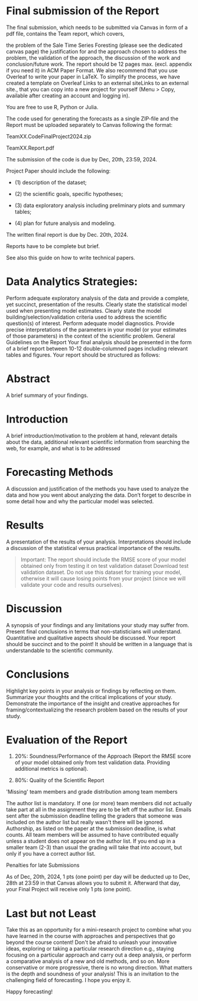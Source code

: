 # Final submission of the Report

The final submission, which needs to be submitted via Canvas in form of a pdf file, contains the Team report, which covers,

the problem of the Sale Time Series Foresting (please see the dedicated canvas page)
the justification for and the approach chosen to address the problem,
the validation of the approach,
the discussion of the work and
conclusion/future work.
The report should be 12 pages max. (excl. appendix if you need it) in ACM Paper Format. We also recommend that you use Overleaf to write your paper in LaTeX. To simplify the process, we have created a template on Overleaf Links to an external siteLinks to an external site., that you can copy into a new project for yourself (Menu > Copy, available after creating an account and logging in).

You are free to use R, Python or Julia.

The code used for generating the forecasts as a single ZIP-file and the Report must be uploaded separately to Canvas following the format:

TeamXX.CodeFinalProject2024.zip

TeamXX.Report.pdf

The submission of the code is due by Dec, 20th, 23:59, 2024.

Project Paper should include the following:

- (1) description of the dataset;

- (2) the scientific goals, specific hypotheses;

- (3) data exploratory analysis including preliminary plots and summary tables;

- (4) plan for future analysis and modeling.

The written final report is due by Dec. 20th, 2024.

Reports have to be complete but brief.

See also this guide on how to write technical papers.

# Data Analytics Strategies:

Perform adequate exploratory analysis of the data and provide a complete, yet succinct, presentation of the results.
Clearly state the statistical model used when presenting model estimates.
Clearly state the model building/selection/validation criteria used to address the scientific question(s) of interest.
Perform adequate model diagnostics.
Provide precise interpretations of the parameters in your model (or your estimates of those parameters) in the context of the scientific problem.
General Guidelines on the Report
Your final analysis should be presented in the form of a brief report between 10-12 double-columned pages including relevant tables and figures. Your report should be structured as follows:

# Abstract

A brief summary of your findings.

# Introduction

A brief introduction/motivation to the problem at hand, relevant details about the data, additional relevant scientific information from searching the web, for example, and what is to be addressed

# Forecasting Methods

A discussion and justification of the methods you have used to analyze the data and how you went about analyzing the data. Don’t forget to describe in some detail how and why the particular model was selected.

# Results

A presentation of the results of your analysis. Interpretations should include a discussion of the statistical versus practical importance of the results.

> Important: The report should include the RMSE score of your model obtained only from testing it on test validation dataset Download test validation dataset.
> Do not use this dataset for training your model, otherwise it will cause losing points from your project (since we will validate your code and results ourselves).

# Discussion

A synopsis of your findings and any limitations your study may suffer from. Present final conclusions in terms that non-statisticians will understand. Quantitative and qualitative aspects should be discussed. Your report should be succinct and to the point! It should be written in a language that is understandable to the scientific community.

# Conclusions

Highlight key points in your analysis or findings by reflecting on them. Summarize your thoughts and the critical implications of your study. Demonstrate the importance of the insight and creative approaches for framing/contextualizing the research problem based on the results of your study.

# Evaluation of the Report

1. 20%: Soundness/Performance of the Approach (Report the RMSE score of your model obtained only from test validation data. Providing additional metrics is optional).

2. 80%: Quality of the Scientific Report

'Missing' team members and grade distribution among team members

The author list is mandatory. If one (or more) team members did not actually take part at all in the assignment they are to be left off the author list. Emails sent after the submission deadline telling the graders that someone was included on the author list but really wasn't there will be ignored. Authorship, as listed on the paper at the submission deadline, is what counts. All team members will be assumed to have contributed equally unless a student does not appear on the author list. If you end up in a smaller team (2-3) than usual the grading will take that into account, but only if you have a correct author list.

Penalties for late Submissions

As of Dec, 20th, 2024, 1 pts (one point) per day will be deducted up to Dec, 28th at 23:59 in that Canvas allows you to submit it. Afterward that day, your Final Project will receive only 1 pts (one point).

# Last but not Least

Take this as an opportunity for a mini-research project to combine what you have learned in the course with approaches and perspectives that go beyond the course content! Don't be afraid to unleash your innovative ideas, exploring or taking a particular research direction e.g., staying focusing on a particular approach and carry out a deep analysis, or perform a comparative analysis of a new and old methods, and so on. More conservative or more progressive, there is no wrong direction. What matters is the depth and soundness of your analysis! This is an invitation to the challenging field of forecasting. I hope you enjoy it.

Happy forecasting!
